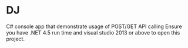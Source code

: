 # DJ
C# console app that demonstrate usage of POST/GET API calling
Ensure you have .NET 4.5 run time and visual studio 2013 or above to open this project.

